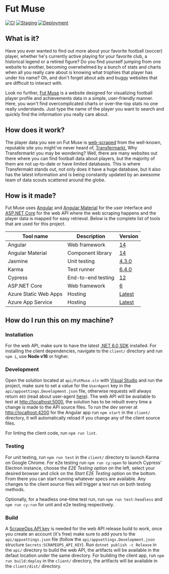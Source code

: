 # Fut Muse

[![CI](https://github.com/giosn/fut-muse/actions/workflows/ci.yml/badge.svg)](https://github.com/giosn/fut-muse/actions/workflows/ci.yml) [![Staging](https://github.com/giosn/fut-muse/actions/workflows/staging.yml/badge.svg?branch=staging)](https://github.com/giosn/fut-muse/actions/workflows/staging.yml) [![Deployment](https://github.com/giosn/fut-muse/actions/workflows/cd.yml/badge.svg)](https://github.com/giosn/fut-muse/actions/workflows/cd.yml)

## What is it?

Have you ever wanted to find out more about your favorite football (soccer) player, whether he's currently active playing for your favorite club, a historical legend or a retired figure? Do you find yourself jumping from one website to another, becoming overwhelmed by a bunch of stats and charts when all you really care about is knowing what trophies that player has under his name? Oh, and don't forget about ads and buggy websites that are difficult to interact with.

Look no further, [Fut Muse](https://www.futmuse.com) is a website designed for visualizing football player profile and achievements data in a simple, user-friendly manner. Here, you won't find overcomplicated charts or over-the-top stats no one really understands. Just type the name of the player you want to search and quickly find the information you really care about.

## How does it work?

The player data you see on Fut Muse is [web-scraped](https://en.wikipedia.org/wiki/Web_scraping) from the well-known, reputable site you might've never heard of, [Transfermarkt.](https://www.transfermarkt.com) Why Transfermarkt you may be wondering? Well, there are many websites out there where you can find football data about players, but the majority of them are not up-to-date or have limited databases. This is where Transfermakt stands out, not only does it have a huge database, but it also has the latest information and is being constantly updated by an awesome team of data scouts scattered around the globe. 

## How is it made?

Fut Muse uses [Angular](https://angular.io) and [Angular Material](https://material.angular.io) for the user interface and [ASP.NET Core](https://docs.microsoft.com/en-us/aspnet/core/getting-started/?view=aspnetcore-6.0&tabs=window) for the web API where the web scraping happens and the player data is mapped for easy retrieval. Below is the complete list of tools that are used for this project.

Tool name | Description | Version
--|--|--
Angular | Web framework | [14](https://v14.angular.io/docs)
Angular Material | Component library | [14](https://v14.material.angular.io)
Jasmine | Unit testing | [4.3.0](https://jasmine.github.io)
Karma | Test runner | [6.4.0](https://karma-runner.github.io/latest/index.html)
Cypress | End-to-end testing | [12](https://docs.cypress.io/guides/overview/why-cypress)
<span>ASP.</span>NET Core | Web framework | [6](https://docs.microsoft.com/en-us/aspnet/core/getting-started/?view=aspnetcore-6.0&tabs=windows)
Azure Static Web Apps | Hosting | [Latest](https://learn.microsoft.com/en-us/azure/static-web-apps/)
Azure App Service | Hosting | [Latest](https://learn.microsoft.com/en-us/azure/app-service/)

## How do I run this on my machine?

### Installation

For the web API, make sure to have the latest [.NET 6.0 SDK](https://dotnet.microsoft.com/en-us/download/dotnet/6.0) installed. For installing the client dependencies, navigate to the `client/` directory and run `npm i`, use **Node v16** or higher.

### Development

Open the solution located at `api/FutMuse.sln` with [Visual Studio](https://visualstudio.microsoft.com) and run the project, make sure to set a value for the `UserAgent` key in the `api/appsettings.Development.json` file, otherwise requests will always return `403` (read about user-agent [here](https://developer.mozilla.org/en-US/docs/Web/HTTP/Headers/User-Agent)). The web API will be available to test at [http://localhost:5000](http://localhost:5000), the solution has to be rebuilt every time a change is made to the API source files. To run the dev server at [http://localhost:4200](http://localhost:4200) for the Angular app run `npm start` in the `client/` directory, it will automatically reload if you change any of the client source files.

For linting the client code, run `npm run lint`.

### Testing

For unit testing, run `npm run test` in the `client/` directory to launch Karma on Google Chrome. For e2e testing run `npm run cy:open` to launch Cypress' Electron instance, choose the *E2E Testing option* on the left, select your desired browser and click on the *Start E2E Testing* option on the bottom. From there you can start running whatever specs are available. Any changes to the client source files will trigger a test run on both testing methods.

Optionally, for a headless one-time test run, run `npm run test:headless` and `npm run cy:run` for unit and e2e testing respectively.

### Build

A [ScrapeOps API key](https://scrapeops.io) is needed for the web API release build to work, once you create an account (it's free) make sure to add yours to the `api/appsettings.json` file (follow the `api/appsettings.Development.json` structure `Secrets:SCRAPEOPS_API_KEY`). Run `dotnet publish -c Release` in the `api/` directory to build the web API, the artifacts will be available in the defaut location under the same directory. For building the client app, run `npm run build:deploy` in the `client/` directory, the artifacts will be available in the `client/dist/` directory.